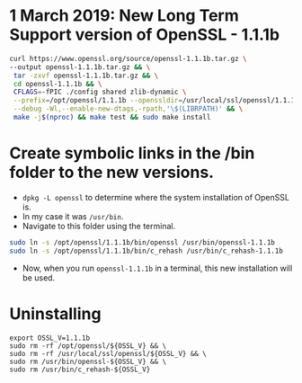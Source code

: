 # 1 March 2019: New Long Term Support version of OpenSSL - 1.1.1b

~~~bash
curl https://www.openssl.org/source/openssl-1.1.1b.tar.gz \
--output openssl-1.1.1b.tar.gz && \
 tar -zxvf openssl-1.1.1b.tar.gz && \
 cd openssl-1.1.1b && \
 CFLAGS=-fPIC ./config shared zlib-dynamic \
 --prefix=/opt/openssl/1.1.1b --openssldir=/usr/local/ssl/openssl/1.1.1b \
 --debug -Wl,--enable-new-dtags,-rpath,'\$(LIBRPATH)' && \
 make -j$(nproc) && make test && sudo make install
~~~

# Create symbolic links in the /bin folder to the new versions.
-   `dpkg -L openssl` to determine where the system installation of OpenSSL is.
-   In my case it was `/usr/bin`.
-   Navigate to this folder using the terminal.

~~~bash
sudo ln -s /opt/openssl/1.1.1b/bin/openssl /usr/bin/openssl-1.1.1b
sudo ln -s /opt/openssl/1.1.1b/bin/c_rehash /usr/bin/c_rehash-1.1.1b
~~~

-   Now, when you run `openssl-1.1.1b` in a terminal, this new installation will be used.

# Uninstalling
~~~
export OSSL_V=1.1.1b
sudo rm -rf /opt/openssl/${OSSL_V} && \
sudo rm -rf /usr/local/ssl/openssl/${OSSL_V} && \
sudo rm /usr/bin/openssl-${OSSL_V} && \
sudo rm /usr/bin/c_rehash-${OSSL_V}
~~~
